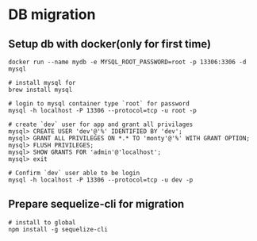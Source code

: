 # DB migration

## Setup db with docker(only for first time)
```
docker run --name mydb -e MYSQL_ROOT_PASSWORD=root -p 13306:3306 -d mysql

# install mysql for
brew install mysql

# login to mysql container type `root` for password
mysql -h localhost -P 13306 --protocol=tcp -u root -p

# create `dev` user for app and grant all privilages
mysql> CREATE USER 'dev'@'%' IDENTIFIED BY 'dev';
mysql> GRANT ALL PRIVILEGES ON *.* TO 'monty'@'%' WITH GRANT OPTION;
mysql> FLUSH PRIVILEGES;
mysql> SHOW GRANTS FOR 'admin'@'localhost';
mysql> exit

# Confirm `dev` user able to be login
mysql -h localhost -P 13306 --protocol=tcp -u dev -p
```

## Prepare sequelize-cli for migration
```
# install to global
npm install -g sequelize-cli
```
